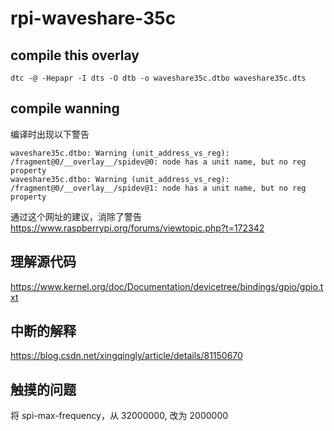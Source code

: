 # rpi-waveshare-35c

## compile this overlay
```
dtc -@ -Hepapr -I dts -O dtb -o waveshare35c.dtbo waveshare35c.dts
```



## compile wanning
编译时出现以下警告
```
waveshare35c.dtbo: Warning (unit_address_vs_reg): /fragment@0/__overlay__/spidev@0: node has a unit name, but no reg property
waveshare35c.dtbo: Warning (unit_address_vs_reg): /fragment@0/__overlay__/spidev@1: node has a unit name, but no reg property
```
通过这个网址的建议，消除了警告
https://www.raspberrypi.org/forums/viewtopic.php?t=172342


## 理解源代码
https://www.kernel.org/doc/Documentation/devicetree/bindings/gpio/gpio.txt

## 中断的解释
https://blog.csdn.net/xingqingly/article/details/81150670

## 触摸的问题

将 spi-max-frequency，从 32000000, 改为 2000000